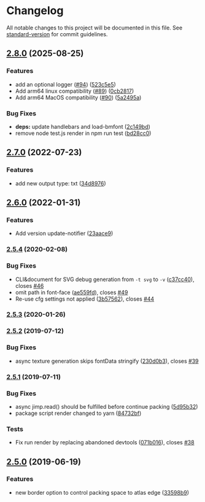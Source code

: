 # Changelog

All notable changes to this project will be documented in this file. See [standard-version](https://github.com/conventional-changelog/standard-version) for commit guidelines.

## [2.8.0](https://github.com/soimy/msdf-bmfont-xml/compare/v2.7.0...v2.8.0) (2025-08-25)


### Features

* add an optional logger ([#94](https://github.com/soimy/msdf-bmfont-xml/issues/94)) ([523c5e5](https://github.com/soimy/msdf-bmfont-xml/commit/523c5e5ef50921669f90c94972a4b30369c9bec9))
* Add arm64 linux compatibility ([#89](https://github.com/soimy/msdf-bmfont-xml/issues/89)) ([0cb2817](https://github.com/soimy/msdf-bmfont-xml/commit/0cb28172a64699f805f6e063bd25c03c5b9a0d54))
* Add arm64 MacOS compatibility ([#90](https://github.com/soimy/msdf-bmfont-xml/issues/90)) ([5a2495a](https://github.com/soimy/msdf-bmfont-xml/commit/5a2495a14a1ebd3170d49350f450b6e3f531a941))


### Bug Fixes

* **deps:** update handlebars and load-bmfont ([2c149bd](https://github.com/soimy/msdf-bmfont-xml/commit/2c149bdd32eddc5bd74b41d36bf303e4b69df3ae))
* remove node test.js render in npm run test ([bd28cc0](https://github.com/soimy/msdf-bmfont-xml/commit/bd28cc06dccc2e5e1e7d2f22db441f290a23f4dc))

## [2.7.0](https://github.com/soimy/msdf-bmfont-xml/compare/v2.6.0...v2.7.0) (2022-07-23)


### Features

* add new output type: txt ([34d8976](https://github.com/soimy/msdf-bmfont-xml/commit/34d8976a8672045534c8c379c967cf16bcbb8cbe))

## [2.6.0](https://github.com/soimy/msdf-bmfont-xml/compare/v2.5.4...v2.6.0) (2022-01-31)


### Features

* Add version update-notifier ([23aace9](https://github.com/soimy/msdf-bmfont-xml/commit/23aace97c8e4af5174f8191133e42b54baafd0b5))

### [2.5.4](https://github.com/soimy/msdf-bmfont-xml/compare/v2.5.3...v2.5.4) (2020-02-08)


### Bug Fixes

* CLI&document for SVG debug generation from `-t svg` to `-v` ([c37cc40](https://github.com/soimy/msdf-bmfont-xml/commit/c37cc40)), closes [#46](https://github.com/soimy/msdf-bmfont-xml/issues/46)
* omit path in font-face ([ae559fd](https://github.com/soimy/msdf-bmfont-xml/commit/ae559fd)), closes [#49](https://github.com/soimy/msdf-bmfont-xml/issues/49)
* Re-use cfg settings not applied ([3b57562](https://github.com/soimy/msdf-bmfont-xml/commit/3b57562)), closes [#44](https://github.com/soimy/msdf-bmfont-xml/issues/44)



### [2.5.3](https://github.com/soimy/msdf-bmfont-xml/compare/v2.5.2...v2.5.3) (2020-01-26)



### [2.5.2](https://github.com/soimy/msdf-bmfont-xml/compare/v2.5.1...v2.5.2) (2019-07-12)


### Bug Fixes

* async texture generation skips fontData stringify ([230d0b3](https://github.com/soimy/msdf-bmfont-xml/commit/230d0b3)), closes [#39](https://github.com/soimy/msdf-bmfont-xml/issues/39)



### [2.5.1](https://github.com/soimy/msdf-bmfont-xml/compare/v2.5.0...v2.5.1) (2019-07-11)


### Bug Fixes

* async jimp.read() should be fulfilled before continue packing ([5d95b32](https://github.com/soimy/msdf-bmfont-xml/commit/5d95b32))
* package script render changed to yarn ([84732bf](https://github.com/soimy/msdf-bmfont-xml/commit/84732bf))


### Tests

* Fix run render by replacing abandoned devtools ([071b016](https://github.com/soimy/msdf-bmfont-xml/commit/071b016)), closes [#38](https://github.com/soimy/msdf-bmfont-xml/issues/38)



## [2.5.0](https://github.com/soimy/msdf-bmfont-xml/compare/v2.4.3...v2.5.0) (2019-06-19)


### Features

* new border option to control packing space to atlas edge ([33598b9](https://github.com/soimy/msdf-bmfont-xml/commit/33598b9))
